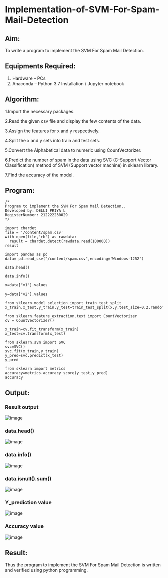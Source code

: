 # Implementation-of-SVM-For-Spam-Mail-Detection

## Aim:
To write a program to implement the SVM For Spam Mail Detection.

## Equipments Required:
1. Hardware – PCs
2. Anaconda – Python 3.7 Installation / Jupyter notebook

## Algorithm:

1.Import the necessary packages.

2.Read the given csv file and display the few contents of the data.

3.Assign the features for x and y respectively.

4.Split the x and y sets into train and test sets.

5.Convert the Alphabetical data to numeric using CountVectorizer.

6.Predict the number of spam in the data using SVC (C-Support Vector Classification) method of SVM (Support vector machine) in sklearn library.

7.Find the accuracy of the model. 

## Program:
```
/*
Program to implement the SVM For Spam Mail Detection..
Developed by: DELLI PRIYA L
RegisterNumber: 212222230029
*/
```
```
import chardet
file = '/content/spam.csv'
with open(file,'rb') as rawdata:
  result = chardet.detect(rawdata.read(100000))
result
```
```
import pandas as pd
data= pd.read_csv("/content/spam.csv",encoding='Windows-1252')
```
```
data.head()
```
```
data.info()
```
```
x=data["v1"].values
```
```
y=data["v2"].values
```
```
from sklearn.model_selection import train_test_split
x_train,x_test,y_train,y_test=train_test_split(x,y,test_size=0.2,random_state=0)
```
```
from sklearn.feature_extraction.text import CountVectorizer
cv = CountVectorizer()
```
```
x_train=cv.fit_transform(x_train)
x_test=cv.transform(x_test)
```
```
from sklearn.svm import SVC
svc=SVC()
svc.fit(x_train,y_train)
y_pred=svc.predict(x_test)
y_pred
```
```
from sklearn import metrics
accuracy=metrics.accuracy_score(y_test,y_pred)
accuracy
```

## Output:

### Result output
![image](https://github.com/Priya-Loganathan/Implementation-of-SVM-For-Spam-Mail-Detection/assets/121166075/aaa8e951-a92a-40f4-8e7e-a8d9dddaa9c1)
### data.head()
![image](https://github.com/Priya-Loganathan/Implementation-of-SVM-For-Spam-Mail-Detection/assets/121166075/30bda476-48ec-4f39-96fb-347e938e0365)
### data.info()
![image](https://github.com/Priya-Loganathan/Implementation-of-SVM-For-Spam-Mail-Detection/assets/121166075/1fa10c39-8276-4d93-8452-6cb0049d862b)
### data.isnull().sum()
![image](https://github.com/Priya-Loganathan/Implementation-of-SVM-For-Spam-Mail-Detection/assets/121166075/a619d3e5-5c55-4334-981d-81df1a51d3fc)
### Y_prediction value
![image](https://github.com/Priya-Loganathan/Implementation-of-SVM-For-Spam-Mail-Detection/assets/121166075/9a4393cf-f679-4d9e-b798-bb3900a4440c)
### Accuracy value
![image](https://github.com/Priya-Loganathan/Implementation-of-SVM-For-Spam-Mail-Detection/assets/121166075/7df9b110-0068-449a-9c9f-28e24816adaf)

## Result:
Thus the program to implement the SVM For Spam Mail Detection is written and verified using python programming.
